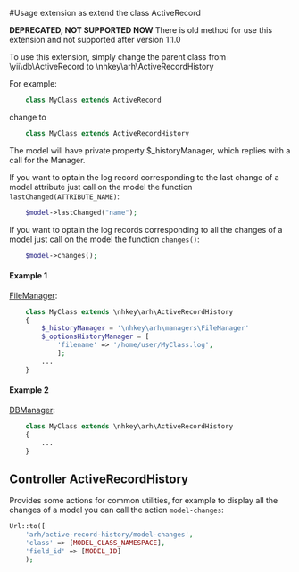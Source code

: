 #Usage extension as extend the class ActiveRecord

**DEPRECATED, NOT SUPPORTED NOW**
There is old method for use this extension and not supported after version 1.1.0
 

To use this extension, simply change the parent class from \yii\db\ActiveRecord to \nhkey\arh\ActiveRecordHistory 

For example:

```php
    class MyClass extends ActiveRecord
```

change to

```php
    class MyClass extends ActiveRecordHistory
```

The model will have private property $_historyManager, which replies with a call for the Manager.

If you want to optain the log record corresponding to the last change of a model attribute just call on the model the function `lastChanged(ATTRIBUTE_NAME)`:
```php
    $model->lastChanged("name");
```

If you want to optain the log records corresponding to all the changes of a model just call on the model the function `changes()`:
```php
    $model->changes();
```


#### Example 1

[FileManager](https://github.com/nhkey/yii2-activerecord-history/blob/master/docs/en/managers#filemanager):

```php
    class MyClass extends \nhkey\arh\ActiveRecordHistory
    {
        $_historyManager = '\nhkey\arh\managers\FileManager'
        $_optionsHistoryManager = [
            'filename' => '/home/user/MyClass.log',
            ];
        ...
    }
```

#### Example 2

[DBManager](https://github.com/nhkey/yii2-activerecord-history/blob/master/docs/en/managers#dbmanager):

```php
    class MyClass extends \nhkey\arh\ActiveRecordHistory
    {
        ...
    }
```

## Controller ActiveRecordHistory
Provides some actions for common utilities, for example to display all the changes of a model you can call
the action `model-changes`:
```php
Url::to([
    'arh/active-record-history/model-changes',
    'class' => [MODEL_CLASS_NAMESPACE],
    'field_id' => [MODEL_ID]
    );
```